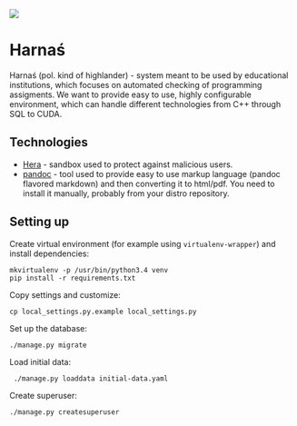 ![](harnas/home/static/logo.png)

# Harnaś

Harnaś (pol. kind of highlander) - system meant to be used by educational institutions, which focuses on automated checking of programming assigments. We want to provide easy to use, highly configurable environment, which can handle different technologies from C++ through SQL to CUDA.

## Technologies

- [Hera](https://github.com/zielmicha/hera) - sandbox used to protect against malicious users.
- [pandoc](http://pandoc.org/) - tool used to provide easy to use markup language (pandoc flavored markdown) and then converting it to html/pdf. You need to install it manually, probably from your distro repository.

## Setting up

Create virtual environment (for example using `virtualenv-wrapper`) and install dependencies:

```
mkvirtualenv -p /usr/bin/python3.4 venv
pip install -r requirements.txt
```

Copy settings and customize:

```
cp local_settings.py.example local_settings.py
```


Set up the database:

```
./manage.py migrate
```

Load initial data:

```
 ./manage.py loaddata initial-data.yaml
```

Create superuser:

```
./manage.py createsuperuser
```
